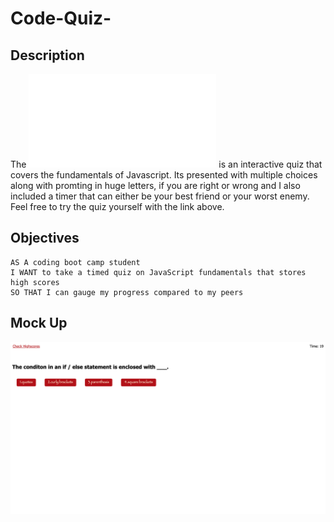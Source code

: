 # Code-Quiz-

## Description

The ![Code-Quiz](file:///Users/farhanhoque/Desktop/projects/Code-Quiz-/index.html) is an interactive quiz that covers the fundamentals of Javascript. Its presented with multiple choices along with promting in huge letters, if you are right or wrong and I also included a timer that can either be your best friend or your worst enemy. Feel free to try the quiz yourself with the link above. 

## Objectives 

```
AS A coding boot camp student
I WANT to take a timed quiz on JavaScript fundamentals that stores high scores
SO THAT I can gauge my progress compared to my peers
```

## Mock Up 

![Code-Quiz-Mock-Up](./Mock-up.png)

## 